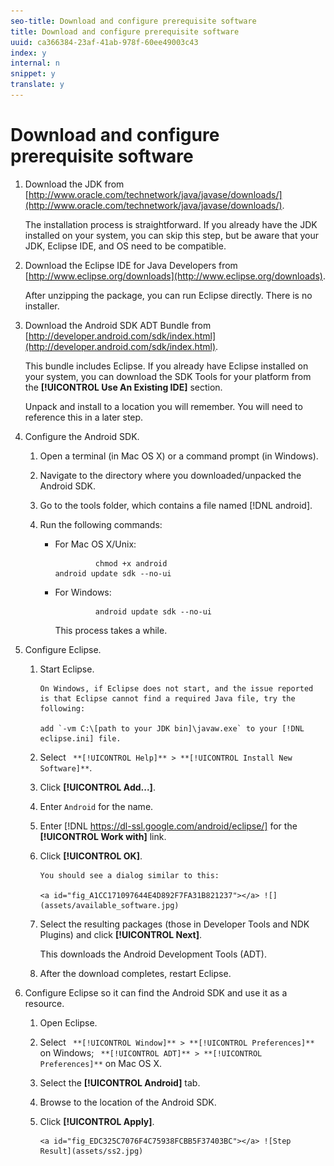 ```yaml
---
seo-title: Download and configure prerequisite software
title: Download and configure prerequisite software
uuid: ca366384-23af-41ab-978f-60ee49003c43
index: y
internal: n
snippet: y
translate: y
---
```


# Download and configure prerequisite software


1. Download the JDK from [http://www.oracle.com/technetwork/java/javase/downloads/](http://www.oracle.com/technetwork/java/javase/downloads/).

   The installation process is straightforward. If you already have the JDK installed on your system, you can skip this step, but be aware that your JDK, Eclipse IDE, and OS need to be compatible.
1. Download the Eclipse IDE for Java Developers from [http://www.eclipse.org/downloads](http://www.eclipse.org/downloads).

   After unzipping the package, you can run Eclipse directly. There is no installer.
1. Download the Android SDK ADT Bundle from [http://developer.android.com/sdk/index.html](http://developer.android.com/sdk/index.html).

   This bundle includes Eclipse. If you already have Eclipse installed on your system, you can download the SDK Tools for your platform from the **[!UICONTROL Use An Existing IDE]** section.

   Unpack and install to a location you will remember. You will need to reference this in a later step.
1. Configure the Android SDK.
   1. Open a terminal (in Mac OS X) or a command prompt (in Windows).
   1. Navigate to the directory where you downloaded/unpacked the Android SDK.
   1. Go to the tools folder, which contains a file named [!DNL android].
   1. Run the following commands:
   
       
       * For Mac OS X/Unix:        
         ```
                  chmod +x android 
         android update sdk --no-ui 
         
         ```
       
       * For Windows:        
         ```
                  android update sdk --no-ui 
         
         ```
       
       
       
          This process takes a while. 
       
1. Configure Eclipse.
   1. Start Eclipse.

          On Windows, if Eclipse does not start, and the issue reported is that Eclipse cannot find a required Java file, try the following: 
       
          add `-vm C:\[path to your JDK bin]\javaw.exe` to your [!DNL eclipse.ini] file. 
   1. Select ` **[!UICONTROL Help]** > **[!UICONTROL Install New Software]**`.
   1. Click **[!UICONTROL Add...]**.
   1. Enter `Android` for the name.
   1. Enter [!DNL https://dl-ssl.google.com/android/eclipse/] for the **[!UICONTROL Work with]** link.
   1. Click **[!UICONTROL OK]**.

          You should see a dialog similar to this: 
       
          <a id="fig_A1CC171097644E4D892F7FA31B821237"></a> ![](assets/available_software.jpg) 
   1. Select the resulting packages (those in Developer Tools and NDK Plugins) and click **[!UICONTROL Next]**.
   
      This downloads the Android Development Tools (ADT).   
   1. After the download completes, restart Eclipse.

1. Configure Eclipse so it can find the Android SDK and use it as a resource.
   1. Open Eclipse.
   1. Select ` **[!UICONTROL Window]** > **[!UICONTROL Preferences]**` on Windows; ` **[!UICONTROL ADT]** > **[!UICONTROL Preferences]**` on Mac OS X.
   1. Select the **[!UICONTROL Android]** tab.
   1. Browse to the location of the Android SDK.
   1. Click **[!UICONTROL Apply]**.

          <a id="fig_EDC325C7076F4C75938FCBB5F37403BC"></a> ![Step Result](assets/ss2.jpg) 
